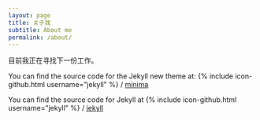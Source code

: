 ```yaml
---
layout: page
title: 关于我
subtitle: About me
permalink: /about/
---
```


<!--Hello. My name is Yan Dong. I’m a Front-end Engineer living in China with a passion for art and technology.
I have worked in [Baidu](http://ir.baidu.com/phoenix.zhtml?c=188488&p=irol-irhome)(leading search company in china), and Qihoo 360(https://www.360totalsecurity.com/en/about/)(leading security products company in china).
-->

目前我正在寻找下一份工作。

You can find the source code for the Jekyll new theme at:
{% include icon-github.html username="jekyll" %} /
[minima](https://github.com/jekyll/minima)

You can find the source code for Jekyll at
{% include icon-github.html username="jekyll" %} /
[jekyll](https://github.com/jekyll/jekyll)
